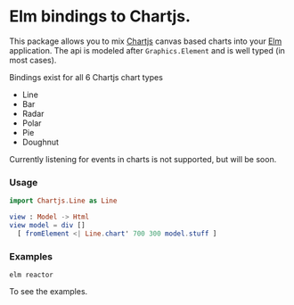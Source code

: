 # Elm bindings to Chartjs.

This package allows you to mix [Chartjs](http://www.chartjs.org/) canvas based charts into your [Elm](http://elm-lang.org/) application. The api is modeled after `Graphics.Element` and is well typed (in most cases).

Bindings exist for all 6 Chartjs chart types

- Line
- Bar
- Radar
- Polar
- Pie
- Doughnut

Currently listening for events in charts is not supported, but will be soon.

### Usage

```elm
import Chartjs.Line as Line

view : Model -> Html
view model = div []
  [ fromElement <| Line.chart' 700 300 model.stuff ]
```

### Examples

```
elm reactor
```

To see the examples.
